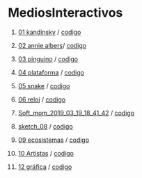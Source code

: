 # MediosInteractivos 
1. [01 kandinsky](https://blanca10.github.io/MediosInteractivos/01/) / 
[codigo](https://github.com/blanca10/MediosInteractivos/blob/master/01/sketch.js)
2. [02 annie albers](https://blanca10.github.io/MediosInteractivos/02)/
[codigo](https://github.com/blanca10/MediosInteractivos/blob/master/02/Prueba_final_.js)
3. [03 pinguino](https://blanca10.github.io/MediosInteractivos/03/) /
[codigo](https://github.com/blanca10/MediosInteractivos/blob/master/03/sketch_03.js)
4. [04 plataforma](https://blanca10.github.io/MediosInteractivos/04/) /
[codigo](https://github.com/blanca10/MediosInteractivos/blob/master/04/sketch_04.js)

5. [05 snake](https://blanca10.github.io/MediosInteractivos/05/) /
[codigo](https://github.com/blanca10/MediosInteractivos/blob/master/05/Ayudita_Cesar.js)
6. [06 reloj](https://blanca10.github.io/MediosInteractivos/06/) /
[codigo](https://github.com/blanca10/MediosInteractivos/blob/master/06/intento_con_menos_tristeza.js)

7. [Soft_mom_2019_03_19_18_41_42](https://blanca10.github.io/MediosInteractivos/Soft_mom_2019_03_19_18_41_42/) /
[codigo](https://github.com/blanca10/MediosInteractivos/blob/master/Soft_mom_2019_03_19_18_41_42/sketch.js)

8. [sketch_08](https://blanca10.github.io/MediosInteractivos/sketch_08/) /
[codigo](https://github.com/blanca10/MediosInteractivos/blob/master/sketch_08)

9. [09 ecosistemas](https://blanca10.github.io/MediosInteractivos/09/) /
[codigo](https://github.com/blanca10/MediosInteractivos/blob/master/09/sketch.js)

10. [10 Artistas](https://blanca10.github.io/MediosInteractivos/10/) /
[codigo](https://github.com/blanca10/MediosInteractivos/blob/master/10/sketch.js)

11. [12 gráfica](https://blanca10.github.io/MediosInteractivos/12/) /
[codigo](https://github.com/blanca10/MediosInteractivos/blob/master/10/sketch.js)





